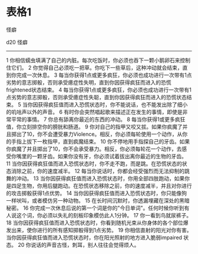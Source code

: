 # 表格1

怪癖

  d20   怪癖
  ----- ------------------------------------------------------------------------------------------------------------------------------------------------------------------------------
  1     你相信蠕虫填满了自己的内脏。每次吃饭时，你必须也吞下一颗小鹅卵石来控制住它们。
  2     你觉得自己必须吃一把草。你吃下一些草后，这种冲动就会结束，直到你完成一次休息。
  3     每当你获得1点或更多疯狂，你必须也成功进行一次带有1点劣势的意志掷骰，否则承受癔症性失明，直到你因获得疯狂而进入的恐慌frightened状态结束。
  4     每当你获得1点或更多疯狂，你必须也成功进行一次带有1点劣势的意志掷骰，否则承受癔症性失聪，直到你因获得疯狂而进入的恐慌状态结束。
  5     当你因获得疯狂值而进入恐慌状态时，你不能说话，也不能发出除了细小的叽咕声以外的声音。
  6     有时你会突然唱起歌来描述正在发生的事情，即使是非常平常的事情。
  7     你总有舔离你最近的东西的冲动。
  8     每当你获得1或更多疯狂值，你立刻排空你的膀胱和肠道。
  9     你对自己的指甲又咬又拔。如果你疯魔了并且掷出了10，你不会遭受暴力Violence。相反，你必须每轮使用一个动作，从你的手指上拔下一枚指甲，直到疯魔结束。
  10    你不停地用手指探自己的牙齿。如果你疯魔了并且掷出了10，你不会承受暴力。相反，你必须每轮花一个动作，去感受你嘴里的一颗牙齿。如果你没有牙，你必须试着拔出离你最近的生物的牙齿。
  11    当你因获得疯狂值而进入恐慌状态时，你不走不跑，而是跳。在恐慌状态的状态消除之前，你的速度减半。
  12    每当你说话时，你都会经受强烈而无法抑制的跳舞的冲动。
  13    当你因获得疯狂值而进入恐慌状态时，你用全部四肢跑动，如果你是四足生物，你用后腿跑动。在恐慌状态移除之前，你的速度减半，并且对你进行的攻击掷骰获得1点优势。
  14    当你因获得疯狂值而进入恐慌状态时，你只能像狗一样吠叫，或者模仿另一种动物。
  15    在长时间沉默时，你透漏埋藏在深处的黑暗秘密。
  16    你完成一次休息后说的第一个词是你的"今日单词"。任何时候你听到有人说这个词，你必须以失礼的刻板印象模仿此人1分钟。
  17    你一看到鸟就尿裤子。
  18    当你因获得疯狂值而进入恐慌状态时，你看到随机光束从你身体的各个部位爆发出来，使你进行的所有感知掷骰得到1点劣势。
  19    你相信直射的阳光对你有害。当你因获得疯狂值而进入恐慌状态时，你在阳光照射的地方进入脆弱impaired 状态。
  20    你说话的声音古怪，刺耳，别人往往会觉得烦人。
